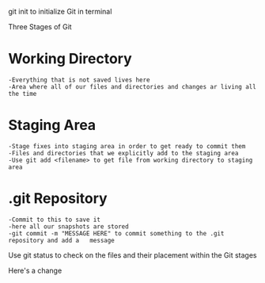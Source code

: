 git init to initialize Git in terminal

Three Stages of Git

# Working Directory
    -Everything that is not saved lives here
    -Area where all of our files and directories and changes ar living all the time

# Staging Area
    -Stage fixes into staging area in order to get ready to commit them
    -Files and directories that we explicitly add to the staging area
    -Use git add <filename> to get file from working directory to staging area

# .git Repository
    -Commit to this to save it
    -here all our snapshots are stored
    -git commit -m "MESSAGE HERE" to commit something to the .git repository and add a   message


Use git status to check on the files and their placement within the Git stages

Here's a change